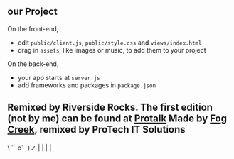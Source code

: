 our Project
------------

On the front-end,
- edit `public/client.js`, `public/style.css` and `views/index.html`
- drag in `assets`, like images or music, to add them to your project

On the back-end,
- your app starts at `server.js`
- add frameworks and packages in `package.json`

Remixed by Riverside Rocks. The first edition (not by me) can be found at [Protalk](https://protalk.glitch.me)
Made by [Fog Creek](https://fogcreek.com/), remixed by ProTech IT Solutions
-------------------

\ ゜o゜)ノ
  |   |
  |   |
